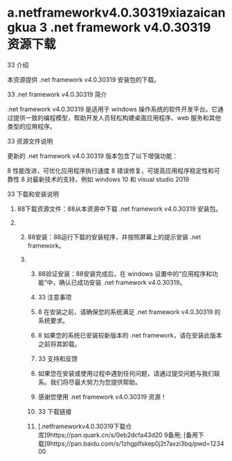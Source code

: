 # a.netframeworkv4.0.30319xiazaicangkua 3 .net framework v4.0.30319 资源下载

33 介绍

本资源提供 .net framework v4.0.30319 安装包的下载。

33 .net framework v4.0.30319 简介

.net framework v4.0.30319 是适用于 windows 操作系统的软件开发平台。它通过提供一致的编程模型，帮助开发人员轻松构建桌面应用程序、web 服务和其他类型的应用程序。

33 资源文件说明

更新的 .net framework v4.0.30319 版本包含了以下增强功能：

8 性能改进，可优化应用程序执行速度
8 错误修复，可提高应用程序稳定性和可靠性
8 对最新技术的支持，例如 windows 10 和 visual studio 2019

33 下载和安装说明

1. 88下载资源文件：88从本资源中下载 .net framework v4.0.30319 安装包。

2. 2. 88安装：88运行下载的安装程序，并按照屏幕上的提示安装 .net framework。
  
   3. 3. 88验证安装：88安装完成后，在 windows 设置中的“应用程序和功能”中，确认已成功安装 .net framework v4.0.30319。
     
      4. 33 注意事项
     
      5. 8 在安装之前，请确保您的系统满足 .net framework v4.0.30319 的系统要求。
      6. 8 如果您的系统已安装较新版本的 .net framework，请在安装此版本之前将其卸载。
     
      7. 33 支持和反馈
     
      8. 如果您在安装或使用过程中遇到任何问题，请通过提交问题与我们联系。我们将尽最大努力为您提供帮助。
     
      9. 感谢您使用 .net framework v4.0.30319 资源！
     
      10. 33 下载链接
      11. [.netframeworkv4.0.30319下载仓库]9https;//pan.quark.cn/s/0eb2dcfa43d20 9备用; [备用下载]9https;//pan.baidu.com/s/1zhgplfskep0j2t7axzi3bq/pwd=123400
